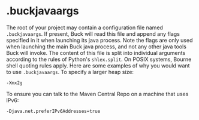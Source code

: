 # .buckjavaargs

The root of your project may contain a configuration file named `.buckjavaargs`. If present, Buck will read this file and append any flags specified in it when launching its java process. Note the flags are only used when launching the main Buck java process, and not any other java tools Buck will invoke. The content of this file is split into individual arguments according to the rules of Python's `shlex.split`. On POSIX systems, Bourne shell quoting rules apply.
Here are some examples of why you would want to use `.buckjavaargs`.
To specify a larger heap size:

```
-Xmx2g
```

To ensure you can talk to the Maven Central Repo on a machine that uses IPv6:

```
-Djava.net.preferIPv6Addresses=true
```

